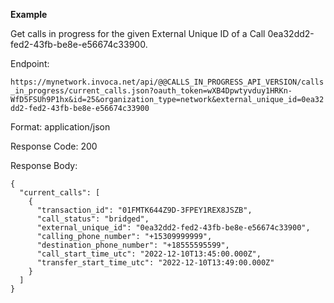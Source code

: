 **Example**

Get calls in progress for the given External Unique ID of a Call <span
class="title-ref">0ea32dd2-fed2-43fb-be8e-e56674c33900</span>.

Endpoint:

`https://mynetwork.invoca.net/api/@@CALLS_IN_PROGRESS_API_VERSION/calls_in_progress/current_calls.json?oauth_token=wXB4Dpwtyvduy1HRKn-WfD5FSUh9P1hx&id=25&organization_type=network&external_unique_id=0ea32dd2-fed2-43fb-be8e-e56674c33900`

Format: application/json

Response Code: 200

Response Body:

    {
      "current_calls": [
        {
          "transaction_id": "01FMTK644Z9D-3FPEY1REX8JSZB",
          "call_status": "bridged",
          "external_unique_id": "0ea32dd2-fed2-43fb-be8e-e56674c33900",
          "calling_phone_number": "+15309999999",
          "destination_phone_number": "+18555595599",
          "call_start_time_utc": "2022-12-10T13:45:00.000Z",
          "transfer_start_time_utc": "2022-12-10T13:49:00.000Z"
        }
      ]
    }
